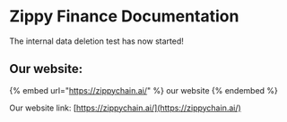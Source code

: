 # Zippy Finance Documentation

The internal data deletion test has now started!





## Our website:

{% embed url="https://zippychain.ai/" %}
our website
{% endembed %}

Our website link: [https://zippychain.ai/](https://zippychain.ai/)
